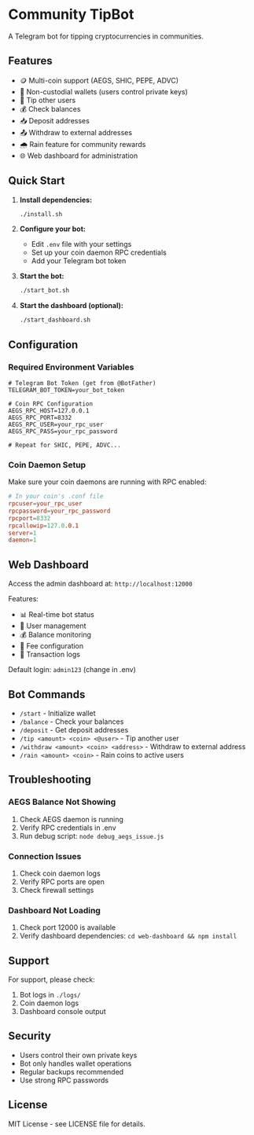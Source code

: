 # Community TipBot

A Telegram bot for tipping cryptocurrencies in communities.

## Features

- 🪙 Multi-coin support (AEGS, SHIC, PEPE, ADVC)
- 🔐 Non-custodial wallets (users control private keys)
- 💸 Tip other users
- 💰 Check balances
- 📥 Deposit addresses
- 📤 Withdraw to external addresses
- 🌧️ Rain feature for community rewards
- 🌐 Web dashboard for administration

## Quick Start

1. **Install dependencies:**
   ```bash
   ./install.sh
   ```

2. **Configure your bot:**
   - Edit `.env` file with your settings
   - Set up your coin daemon RPC credentials
   - Add your Telegram bot token

3. **Start the bot:**
   ```bash
   ./start_bot.sh
   ```

4. **Start the dashboard (optional):**
   ```bash
   ./start_dashboard.sh
   ```

## Configuration

### Required Environment Variables

```env
# Telegram Bot Token (get from @BotFather)
TELEGRAM_BOT_TOKEN=your_bot_token

# Coin RPC Configuration
AEGS_RPC_HOST=127.0.0.1
AEGS_RPC_PORT=8332
AEGS_RPC_USER=your_rpc_user
AEGS_RPC_PASS=your_rpc_password

# Repeat for SHIC, PEPE, ADVC...
```

### Coin Daemon Setup

Make sure your coin daemons are running with RPC enabled:

```conf
# In your coin's .conf file
rpcuser=your_rpc_user
rpcpassword=your_rpc_password
rpcport=8332
rpcallowip=127.0.0.1
server=1
daemon=1
```

## Web Dashboard

Access the admin dashboard at: `http://localhost:12000`

Features:
- 📊 Real-time bot status
- 👥 User management
- 💰 Balance monitoring
- 🔧 Fee configuration
- 📝 Transaction logs

Default login: `admin123` (change in .env)

## Bot Commands

- `/start` - Initialize wallet
- `/balance` - Check your balances
- `/deposit` - Get deposit addresses
- `/tip <amount> <coin> <@user>` - Tip another user
- `/withdraw <amount> <coin> <address>` - Withdraw to external address
- `/rain <amount> <coin>` - Rain coins to active users

## Troubleshooting

### AEGS Balance Not Showing

1. Check AEGS daemon is running
2. Verify RPC credentials in .env
3. Run debug script: `node debug_aegs_issue.js`

### Connection Issues

1. Check coin daemon logs
2. Verify RPC ports are open
3. Check firewall settings

### Dashboard Not Loading

1. Check port 12000 is available
2. Verify dashboard dependencies: `cd web-dashboard && npm install`

## Support

For support, please check:
1. Bot logs in `./logs/`
2. Coin daemon logs
3. Dashboard console output

## Security

- Users control their own private keys
- Bot only handles wallet operations
- Regular backups recommended
- Use strong RPC passwords

## License

MIT License - see LICENSE file for details.
